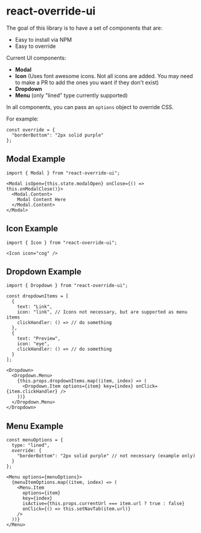 # react-override-ui

The goal of this library is to have a set of components that are:
* Easy to install via NPM
* Easy to override

Current UI components:
* **Modal**
* **Icon** (Uses font awesome icons. Not all icons are added. You may need to make a PR to add the ones you want if they don't exist)
* **Dropdown**
* **Menu** (only "lined" type currently supported)

In all components, you can pass an `options` object to override CSS.

For example:
```
const override = {
  "borderBottom": "2px solid purple"
};
```

## Modal Example
```
import { Modal } from "react-override-ui";

<Modal isOpen={this.state.modalOpen} onClose={() => this.onModalClose()}>
  <Modal.Content>
    Modal Content Here
  </Modal.Content>
</Modal>
```

## Icon Example
```
import { Icon } from "react-override-ui";

<Icon icon="cog" />
```

## Dropdown Example
```
import { Dropdown } from "react-override-ui";

const dropdownItems = [
  {
    text: "Link",
    icon: "link", // Icons not necessary, but are supported as menu items
    clickHandler: () => // do something
  },
  {
    text: "Preview",
    icon: "eye",
    clickHandler: () => // do something
  }
];

<Dropdown>
  <Dropdown.Menu>
    {this.props.dropdownItems.map((item, index) => (
      <Dropdown.Item options={item} key={index} onClick={item.clickHandler} />
    ))}
  </Dropdown.Menu>
</Dropdown>
```

## Menu Example
```
const menuOptions = {
  type: "lined",
  override: {
    "borderBottom": "2px solid purple" // not necessary (example only)
  }
};

<Menu options={menuOptions}>
  {menuItemOptions.map((item, index) => (
    <Menu.Item
      options={item}
      key={index}
      isActive={this.props.currentUrl === item.url ? true : false}
      onClick={() => this.setNavTab(item.url)}
    />
  ))}
</Menu>
```
